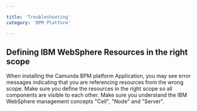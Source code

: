 ```yaml
---

title: 'Troubleshooting'
category: 'BPM Platform'

---
```



## Defining IBM WebSphere Resources in the right scope

When installing the Camunda BPM platform Application, you may see error messages indicating that you are referencing resources from the wrong scope. Make sure you define the resources in the right scope so all components are visible to each other. Make sure you understand the IBM WebSphere management concepts "Cell", "Node" and "Server".
